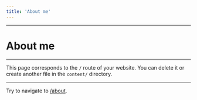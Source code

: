 ```yaml
---
title: 'About me'
---
```


---
# **About me**

---
This page corresponds to the `/` route of your website. You can delete it or create another file in the `content/` directory.

---
Try to navigate to [/about](/about).
